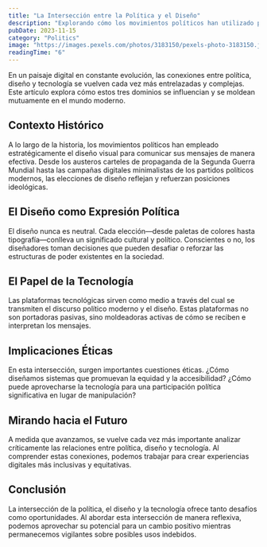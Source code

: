```yaml
---
title: "La Intersección entre la Política y el Diseño"
description: "Explorando cómo los movimientos políticos han utilizado principios de diseño para comunicar su mensaje de manera efectiva a lo largo de la historia."
pubDate: 2023-11-15
category: "Politics"
image: "https://images.pexels.com/photos/3183150/pexels-photo-3183150.jpeg?auto=compress&cs=tinysrgb&w=1260&h=750&dpr=2"
readingTime: "6"
---
```


En un paisaje digital en constante evolución, las conexiones entre política, diseño y tecnología se vuelven cada vez más entrelazadas y complejas. Este artículo explora cómo estos tres dominios se influencian y se moldean mutuamente en el mundo moderno.

## Contexto Histórico

A lo largo de la historia, los movimientos políticos han empleado estratégicamente el diseño visual para comunicar sus mensajes de manera efectiva. Desde los austeros carteles de propaganda de la Segunda Guerra Mundial hasta las campañas digitales minimalistas de los partidos políticos modernos, las elecciones de diseño reflejan y refuerzan posiciones ideológicas.

## El Diseño como Expresión Política

El diseño nunca es neutral. Cada elección—desde paletas de colores hasta tipografía—conlleva un significado cultural y político. Conscientes o no, los diseñadores toman decisiones que pueden desafiar o reforzar las estructuras de poder existentes en la sociedad.

## El Papel de la Tecnología

Las plataformas tecnológicas sirven como medio a través del cual se transmiten el discurso político moderno y el diseño. Estas plataformas no son portadoras pasivas, sino moldeadoras activas de cómo se reciben e interpretan los mensajes.

## Implicaciones Éticas

En esta intersección, surgen importantes cuestiones éticas. ¿Cómo diseñamos sistemas que promuevan la equidad y la accesibilidad? ¿Cómo puede aprovecharse la tecnología para una participación política significativa en lugar de manipulación?

## Mirando hacia el Futuro

A medida que avanzamos, se vuelve cada vez más importante analizar críticamente las relaciones entre política, diseño y tecnología. Al comprender estas conexiones, podemos trabajar para crear experiencias digitales más inclusivas y equitativas.

## Conclusión

La intersección de la política, el diseño y la tecnología ofrece tanto desafíos como oportunidades. Al abordar esta intersección de manera reflexiva, podemos aprovechar su potencial para un cambio positivo mientras permanecemos vigilantes sobre posibles usos indebidos.